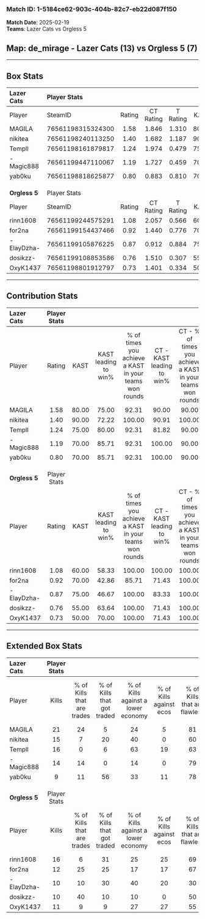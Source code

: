 ### Match ID: 1-5184ce62-903c-404b-82c7-eb22d087f150  
**Match Date**: 2025-02-19  
**Teams**: Lazer Cats vs Orgless 5  

## **Map**: de_mirage - Lazer Cats (13) vs Orgless 5 (7)  
---  

## Box Stats  

| **Lazer Cats** | Player Stats      |        |           |          |       |       |       |         |        |      |     |
| :- | :- | :-: | :-: | :-: | :-: | :-: | :-: | :-: | :-: | :-: | :-: |
| Player         | SteamID           | Rating | CT Rating | T Rating | KAST  |  ADR  | Kills | Assists | Deaths | K/D  | HS% |
| MAGILA         | 76561198315324300 |  1.58  |   1.846   |  1.310   | 80.00 | 103.1 |  21   |    3    |   12   | 1.75 | 47  |
| nikitea        | 76561198240113250 |  1.40  |   1.682   |  1.187   | 90.00 | 97.0  |  15   |    9    |   12   | 1.25 | 53  |
| Templl         | 76561198161879817 |  1.24  |   1.974   |  0.479   | 75.00 | 78.7  |  16   |    7    |   13   | 1.23 | 50  |
| -Magic888      | 76561199447110067 |  1.19  |   1.727   |  0.459   | 70.00 | 74.8  |  14   |    8    |   10   | 1.40 | 42  |
| yab0ku         | 76561198818625877 |  0.80  |   0.883   |  0.810   | 70.00 | 46.1  |   9   |    2    |   12   | 0.75 | 55  |
|                |                   |        |           |          |       |       |       |         |        |      |     |
|                |                   |        |           |          |       |       |       |         |        |      |     |
|                |                   |        |           |          |       |       |       |         |        |      |     |
| **Orgless 5**  | Player Stats      |        |           |          |       |       |       |         |        |      |     |
| Player         | SteamID           | Rating | CT Rating | T Rating | KAST  |  ADR  | Kills | Assists | Deaths | K/D  | HS% |
| rinn1608       | 76561199244575291 |  1.08  |   2.057   |  0.566   | 60.00 | 88.9  |  16   |    6    |   16   | 1.00 | 56  |
| for2na         | 76561199154437466 |  0.92  |   1.440   |  0.776   | 70.00 | 65.1  |  12   |    9    |   16   | 0.75 | 58  |
| -ElayDzha-     | 76561199105876225 |  0.87  |   0.912   |  0.884   | 75.00 | 59.6  |  10   |    7    |   15   | 0.67 | 90  |
| dosikzz-       | 76561199108853586 |  0.76  |   1.510   |  0.307   | 55.00 | 61.8  |  10   |    2    |   13   | 0.77 | 60  |
| OxyK1437       | 76561198801912797 |  0.73  |   1.401   |  0.334   | 50.00 | 69.0  |  11   |    2    |   15   | 0.73 | 45  |
---  

## Contribution Stats  

| **Lazer Cats** | Player Stats |       |                      |                                                        |                           |                                                             |                          |                                                            |
| :- | :-: | :-: | :-: | :-: | :-: | :-: | :-: | :-: |
| Player         |    Rating    | KAST  | KAST leading to win% | % of times you achieve a KAST in your teams won rounds | CT - KAST leading to win% | CT - % of times you achieve a KAST in your teams won rounds | T - KAST leading to win% | T - % of times you achieve a KAST in your teams won rounds |
| MAGILA         |     1.58     | 80.00 |        75.00         |                         92.31                          |           90.00           |                            90.00                            |          50.00           |                           100.00                           |
| nikitea        |     1.40     | 90.00 |        72.22         |                         100.00                         |           90.91           |                           100.00                            |          42.86           |                           100.00                           |
| Templl         |     1.24     | 75.00 |        80.00         |                         92.31                          |           81.82           |                            90.00                            |          75.00           |                           100.00                           |
| -Magic888      |     1.19     | 70.00 |        85.71         |                         92.31                          |          100.00           |                            90.00                            |          60.00           |                           100.00                           |
| yab0ku         |     0.80     | 70.00 |        85.71         |                         92.31                          |          100.00           |                            90.00                            |          60.00           |                           100.00                           |
|                |              |       |                      |                                                        |                           |                                                             |                          |                                                            |
|                |              |       |                      |                                                        |                           |                                                             |                          |                                                            |
|                |              |       |                      |                                                        |                           |                                                             |                          |                                                            |
| **Orgless 5**  | Player Stats |       |                      |                                                        |                           |                                                             |                          |                                                            |
| Player         |    Rating    | KAST  | KAST leading to win% | % of times you achieve a KAST in your teams won rounds | CT - KAST leading to win% | CT - % of times you achieve a KAST in your teams won rounds | T - KAST leading to win% | T - % of times you achieve a KAST in your teams won rounds |
| rinn1608       |     1.08     | 60.00 |        58.33         |                         100.00                         |          100.00           |                           100.00                            |          28.57           |                           100.00                           |
| for2na         |     0.92     | 70.00 |        42.86         |                         85.71                          |           71.43           |                           100.00                            |          14.29           |                           50.00                            |
| -ElayDzha-     |     0.87     | 75.00 |        46.67         |                         100.00                         |           83.33           |                           100.00                            |          22.22           |                           100.00                           |
| dosikzz-       |     0.76     | 55.00 |        63.64         |                         100.00                         |           71.43           |                           100.00                            |          50.00           |                           100.00                           |
| OxyK1437       |     0.73     | 50.00 |        70.00         |                         100.00                         |           71.43           |                           100.00                            |          66.67           |                           100.00                           |
---  

## Extended Box Stats  

| **Lazer Cats** | Player Stats |                            |                            |                                    |                         |                              |                                 |        |                             |                                     |                          |                               |                            |
| :- | :-: | :-: | :-: | :-: | :-: | :-: | :-: | :-: | :-: | :-: | :-: | :-: | :-: |
| Player         |    Kills     | % of Kills that are trades | % of Kills that got traded | % of Kills against a lower economy | % of Kills against ecos | % of Kills that are flawless | % of Kills that are close duels | Deaths | % of Deaths that get traded | % of Deaths against a lower economy | % of Deaths against ecos | % of Deaths that are flawless | % of Deaths that are close |
| MAGILA         |      21      |             24             |             5              |                 24                 |            5            |              81              |                0                |   12   |             17              |                 17                  |            0             |              67               |             0              |
| nikitea        |      15      |             7              |             20             |                 40                 |            0            |              60              |                0                |   12   |             25              |                 25                  |            0             |              50               |             17             |
| Templl         |      16      |             0              |             6              |                 63                 |           19            |              63              |                6                |   13   |             38              |                 15                  |            0             |              46               |             8              |
| -Magic888      |      14      |             14             |             0              |                 14                 |            0            |              79              |                7                |   10   |             10              |                 20                  |            0             |              50               |             0              |
| yab0ku         |      9       |             11             |             56             |                 33                 |           11            |              78              |               11                |   12   |             17              |                 25                  |            8             |              58               |             17             |
|                |              |                            |                            |                                    |                         |                              |                                 |        |                             |                                     |                          |                               |                            |
|                |              |                            |                            |                                    |                         |                              |                                 |        |                             |                                     |                          |                               |                            |
|                |              |                            |                            |                                    |                         |                              |                                 |        |                             |                                     |                          |                               |                            |
| **Orgless 5**  | Player Stats |                            |                            |                                    |                         |                              |                                 |        |                             |                                     |                          |                               |                            |
| Player         |    Kills     | % of Kills that are trades | % of Kills that got traded | % of Kills against a lower economy | % of Kills against ecos | % of Kills that are flawless | % of Kills that are close duels | Deaths | % of Deaths that get traded | % of Deaths against a lower economy | % of Deaths against ecos | % of Deaths that are flawless | % of Deaths that are close |
| rinn1608       |      16      |             6              |             31             |                 25                 |           25            |              69              |                0                |   16   |             19              |                 13                  |            6             |              69               |             0              |
| for2na         |      12      |             25             |             25             |                 17                 |           17            |              67              |                0                |   16   |             25              |                 19                  |            13            |              100              |             0              |
| -ElayDzha-     |      10      |             10             |             30             |                 40                 |           20            |              30              |               20                |   15   |              7              |                 13                  |            7             |              60               |             0              |
| dosikzz-       |      10      |             40             |             10             |                 10                 |            0            |              50              |               30                |   13   |              8              |                 15                  |            8             |              62               |             8              |
| OxyK1437       |      11      |             9              |             9              |                 27                 |           27            |              55              |                0                |   15   |              7              |                 13                  |            7             |              73               |             13             |
